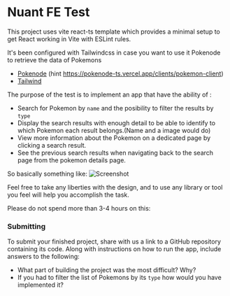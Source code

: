 # Nuant FE Test

This project uses vite react-ts template which provides a minimal setup to get React working in Vite with ESLint rules.

It's been configured with Tailwindcss in case you want to use it Pokenode to retrieve the data of Pokemons

- [Pokenode](https://pokenode-ts.vercel.app/) (hint https://pokenode-ts.vercel.app/clients/pokemon-client) 
- [Tailwind](https://tailwindcss.com/)

The purpose of the test is to implement an app that have the ability of :

- Search for Pokemon by `name` and the posibility to filter the results by `type`
- Display the search results with enough detail to be able to identify to which Pokemon each result belongs.(Name and a image would do)
- View more information about the Pokemon on a dedicated page by clicking a search result.
- See the previous search results when navigating back to the search page from the pokemon details page.

So basically something like:
![Screenshot](screenshot.png)

Feel free to take any liberties with the design, and to use any library or tool you feel will help you accomplish the task.


Please do not spend more than 3-4 hours on this:


 ### Submitting

  To submit your finished project, share with us a link to a GitHub repository containing its code. Along with instructions on how to run the app, include answers to the following:

- What part of building the project was the most difficult? Why?
- If you had to filter the list of Pokemons by its  `type` how would you have implemented it?
